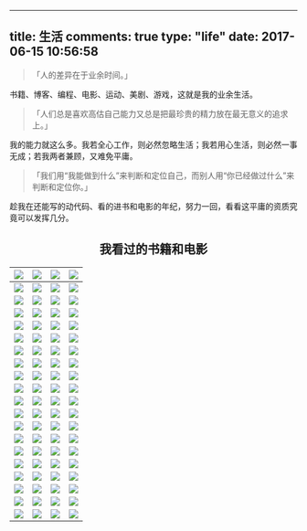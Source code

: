 
---
title: 生活
comments: true
type: "life"
date: 2017-06-15 10:56:58
---

> 「人的差异在于业余时间。」

书籍、博客、编程、电影、运动、美剧、游戏，这就是我的业余生活。

> 「人们总是喜欢高估自己能力又总是把最珍贵的精力放在最无意义的追求上。」

我的能力就这么多。我若全心工作，则必然忽略生活；我若用心生活，则必然一事无成；若我两者兼顾，又难免平庸。

> 「我们用“我能做到什么”来判断和定位自己，而别人用“你已经做过什么”来判断和定位你。」

趁我在还能写的动代码、看的进书和电影的年纪，努力一回，看看这平庸的资质究竟可以发挥几分。

<div class="pr"></div>


## <center>我看过的书籍和电影</center>
|<a href="https://movie.douban.com/subject/21360417/" title="더 테러 라이브&#10;&#10;恐怖直播 / 死亡“动”新闻(港) "><img src="https://img3.doubanio.com/view/movie_poster_cover/lpst/public/p2016930906.jpg"></a>|<a href="https://movie.douban.com/subject/25977027/" title="아가씨&#10;&#10;小姐 / 下女诱罪(港) "><img src="https://img3.doubanio.com/view/movie_poster_cover/lpst/public/p2355555424.jpg"></a>|<a href="https://movie.douban.com/subject/25986180/" title="부산행&#10;&#10;釜山行 / 尸速列车(台) "><img src="https://img1.doubanio.com/view/movie_poster_cover/lpst/public/p2360940399.jpg"></a>|<a href="https://movie.douban.com/subject/26934346/" title="비밀의 숲&#10;&#10;秘密森林 / 秘密的森林 "><img src="https://img3.doubanio.com/view/movie_poster_cover/lpst/public/p2460119184.jpg"></a>|
| :---: | :---: | :---: | :---: |
|<a href="https://movie.douban.com/subject/2270390/" title="ガリレオ&#10;&#10;神探伽利略 / 侦探伽利略 "><img src="https://img3.doubanio.com/view/movie_poster_cover/lpst/public/p2187874614.jpg"></a>|<a href="https://movie.douban.com/subject/1793903/" title="1408&#10;&#10;幻影凶间 / 第1408号房间 "><img src="https://img3.doubanio.com/view/movie_poster_cover/lpst/public/p887024730.jpg"></a>|<a href="https://movie.douban.com/subject/25839052/" title="And Then There Were None&#10;&#10;无人生还 / 孤岛奇案 "><img src="https://img3.doubanio.com/view/movie_poster_cover/lpst/public/p2302407696.jpg"></a>|<a href="https://movie.douban.com/subject/1309069/" title="Batman Begins&#10;&#10;蝙蝠侠：侠影之谜 / 蝙蝠侠前传1：侠影之谜 "><img src="https://img3.doubanio.com/view/movie_poster_cover/lpst/public/p1563566300.jpg"></a>|
|<a href="https://movie.douban.com/subject/25983044/" title="Billy Lynn&#39;s Long Halftime Walk&#10;&#10;比利·林恩的中场战事 / 半场无战事 "><img src="https://img3.doubanio.com/view/movie_poster_cover/lpst/public/p2391542403.jpg"></a>|<a href="https://movie.douban.com/subject/26580232/" title="Contratiempo&#10;&#10;看不见的客人 / 佈局(台) "><img src="https://img3.doubanio.com/view/movie_poster_cover/lpst/public/p2497602373.jpg"></a>|<a href="https://movie.douban.com/subject/1305903/" title="Cube&#10;&#10;心慌方 / 异次元杀阵 "><img src="https://img3.doubanio.com/view/movie_poster_cover/lpst/public/p824373340.jpg"></a>|<a href="https://movie.douban.com/subject/26387939/" title="Dangal&#10;&#10;摔跤吧！爸爸 / 我和我的冠军女儿(台) "><img src="https://img3.doubanio.com/view/movie_poster_cover/lpst/public/p2457983084.jpg"></a>|
|<a href="https://movie.douban.com/subject/3718279/" title="Deadpool&#10;&#10;死侍 / 死侍：不死现身(港) "><img src="https://img3.doubanio.com/view/movie_poster_cover/lpst/public/p2309264172.jpg"></a>|<a href="https://movie.douban.com/subject/3025375/" title="Doctor Strange&#10;&#10;奇异博士 / 斯特兰奇博士 "><img src="https://img3.doubanio.com/view/movie_poster_cover/lpst/public/p2388501883.jpg"></a>|<a href="https://movie.douban.com/subject/26628357/" title="En man som heter Ove&#10;&#10;一个叫欧维的男人决定去死 / 明天别再来敲门(台) "><img src="https://img3.doubanio.com/view/movie_poster_cover/lpst/public/p2406624993.jpg"></a>|<a href="https://movie.douban.com/subject/1292000/" title="Fight Club&#10;&#10;搏击俱乐部 / 搏击会(港) "><img src="https://img1.doubanio.com/view/movie_poster_cover/lpst/public/p1910926158.jpg"></a>|
|<a href="https://movie.douban.com/subject/21318488/" title="Gone Girl&#10;&#10;消失的爱人 / 失踪的女孩 "><img src="https://img3.doubanio.com/view/movie_poster_cover/lpst/public/p2221768894.jpg"></a>|<a href="https://movie.douban.com/subject/1297192/" title="Identity&#10;&#10;致命ID / 杀人游戏 "><img src="https://img3.doubanio.com/view/movie_poster_cover/lpst/public/p453720880.jpg"></a>|<a href="https://movie.douban.com/subject/3541415/" title="Inception&#10;&#10;盗梦空间 / 潜行凶间(港) "><img src="https://img3.doubanio.com/view/movie_poster_cover/lpst/public/p513344864.jpg"></a>|<a href="https://movie.douban.com/subject/10485526/" title="Insidious: Chapter 2&#10;&#10;潜伏2 / 儿凶2(港) "><img src="https://img3.doubanio.com/view/movie_poster_cover/lpst/public/p2044151740.jpg"></a>|
|<a href="https://movie.douban.com/subject/1889243/" title="Interstellar&#10;&#10;星际穿越 / 星际启示录(港) "><img src="https://img3.doubanio.com/view/movie_poster_cover/lpst/public/p2206088801.jpg"></a>|<a href="https://movie.douban.com/subject/24405378/" title="Kingsman: The Secret Service&#10;&#10;王牌特工：特工学院 / 皇家特工：间谍密令(港) "><img src="https://img3.doubanio.com/view/movie_poster_cover/lpst/public/p2231932406.jpg"></a>|<a href="https://movie.douban.com/subject/11589036/" title="Kung Fu Panda 3&#10;&#10;功夫熊猫3 / 熊猫阿宝3 "><img src="https://img3.doubanio.com/view/movie_poster_cover/lpst/public/p2306653420.jpg"></a>|<a href="https://movie.douban.com/subject/1304447/" title="Memento&#10;&#10;记忆碎片 / 失忆 "><img src="https://img3.doubanio.com/view/movie_poster_cover/lpst/public/p641688453.jpg"></a>|
|<a href="https://movie.douban.com/subject/20506276/" title="Orange Is the New Black Season 1&#10;&#10;女子监狱 第一季 / 铁窗红颜 第一季"><img src="https://img3.doubanio.com/view/movie_poster_cover/lpst/public/p2070570432.jpg"></a>|<a href="https://movie.douban.com/subject/26766869/" title="Piper&#10;&#10;鹬 / 小鹬初登场(台) "><img src="https://img3.doubanio.com/view/movie_poster_cover/lpst/public/p2388018826.jpg"></a>|<a href="https://movie.douban.com/subject/26733371/" title="Planet Earth Season 2&#10;&#10;地球脉动 第二季 / 行星地球 第二季 "><img src="https://img3.doubanio.com/view/movie_poster_cover/lpst/public/p2410512421.jpg"></a>|<a href="https://movie.douban.com/subject/1417598/" title="Saw&#10;&#10;电锯惊魂 / 夺魂锯 "><img src="https://img3.doubanio.com/view/movie_poster_cover/lpst/public/p2163771304.jpg"></a>|
|<a href="https://movie.douban.com/subject/6522269/" title="Sherlock Season 2&#10;&#10;神探夏洛克 第二季 / 新世纪福尔摩斯 第二季(台) "><img src="https://img1.doubanio.com/view/movie_poster_cover/lpst/public/p2153367599.jpg"></a>|<a href="https://movie.douban.com/subject/3986493/" title="Sherlock Season 1&#10;&#10;神探夏洛克 第一季 / 新世纪福尔摩斯(港) "><img src="https://img3.doubanio.com/view/movie_poster_cover/lpst/public/p760534033.jpg"></a>|<a href="https://movie.douban.com/subject/25920885/" title="Sherlock: The Abominable Bride&#10;&#10;神探夏洛克：可恶的新娘 / 新福尔摩斯(港) "><img src="https://img3.doubanio.com/view/movie_poster_cover/lpst/public/p2299823043.jpg"></a>|<a href="https://movie.douban.com/subject/2334904/" title="Shutter Island&#10;&#10;禁闭岛 / 不赦岛(港) "><img src="https://img1.doubanio.com/view/movie_poster_cover/lpst/public/p1832875827.jpg"></a>|
|<a href="https://movie.douban.com/subject/2117898/" title="Silent Hill: Revelation 3D&#10;&#10;寂静岭2 / 沉默之丘2：启示录(台) "><img src="https://img3.doubanio.com/view/movie_poster_cover/lpst/public/p1729944511.jpg"></a>|<a href="https://movie.douban.com/subject/25769362/" title="STAND BY ME ドラえもん&#10;&#10;哆啦A梦：伴我同行 / 与我同行的哆啦A梦 "><img src="https://img3.doubanio.com/view/movie_poster_cover/lpst/public/p2244958975.jpg"></a>|<a href="https://movie.douban.com/subject/3143676/" title="The Cabin in the Woods&#10;&#10;林中小屋 / 尸营旅舍(港) "><img src="https://img3.doubanio.com/view/movie_poster_cover/lpst/public/p1323381020.jpg"></a>|<a href="https://movie.douban.com/subject/24860563/" title="The Conjuring 2&#10;&#10;招魂2 / 诡屋惊凶实录2(港) "><img src="https://img3.doubanio.com/view/movie_poster_cover/lpst/public/p2360924286.jpg"></a>|
|<a href="https://movie.douban.com/subject/1851857/" title="The Dark Knight&#10;&#10;蝙蝠侠：黑暗骑士 / 蝙蝠侠前传2：黑暗骑士 "><img src="https://img3.doubanio.com/view/movie_poster_cover/lpst/public/p462657443.jpg"></a>|<a href="https://movie.douban.com/subject/3395373/" title="The Dark Knight Rises&#10;&#10;蝙蝠侠：黑暗骑士崛起 / 蝙蝠侠前传3：黑暗骑士崛起 "><img src="https://img3.doubanio.com/view/movie_poster_cover/lpst/public/p1706428744.jpg"></a>|<a href="https://movie.douban.com/subject/25787888/" title="The Hateful Eight&#10;&#10;八恶人 / 冰天血地8恶人(港) "><img src="https://img3.doubanio.com/view/movie_poster_cover/lpst/public/p2287491621.jpg"></a>|<a href="https://movie.douban.com/subject/10463953/" title="The Imitation Game&#10;&#10;模仿游戏 / 模拟游戏 "><img src="https://img3.doubanio.com/view/movie_poster_cover/lpst/public/p2255040492.jpg"></a>|
|<a href="https://movie.douban.com/subject/1945330/" title="The Mist&#10;&#10;迷雾 / 史蒂芬金之迷雾惊魂 "><img src="https://img3.doubanio.com/view/movie_poster_cover/lpst/public/p1970406441.jpg"></a>|<a href="https://movie.douban.com/subject/1780330/" title="The Prestige&#10;&#10;致命魔术 / 顶尖对决(台) "><img src="https://img3.doubanio.com/view/movie_poster_cover/lpst/public/p480383375.jpg"></a>|<a href="https://movie.douban.com/subject/1292052/" title="The Shawshank Redemption&#10;&#10;肖申克的救赎 / 月黑高飞(港) "><img src="https://img3.doubanio.com/view/movie_poster_cover/lpst/public/p480747492.jpg"></a>|<a href="https://movie.douban.com/subject/1418752/" title="The Skeleton Key&#10;&#10;万能钥匙 / 害匙 "><img src="https://img3.doubanio.com/view/movie_poster_cover/lpst/public/p810384382.jpg"></a>|
|<a href="https://movie.douban.com/subject/3011051/" title="Triangle&#10;&#10;恐怖游轮 / 汪洋血迷宮(台) "><img src="https://img3.doubanio.com/view/movie_poster_cover/lpst/public/p462470694.jpg"></a>|<a href="https://movie.douban.com/subject/25786060/" title="X-Men: Apocalypse&#10;&#10;X战警：天启 / 变种特攻：天启灭世战(港) "><img src="https://img3.doubanio.com/view/movie_poster_cover/lpst/public/p2352321614.jpg"></a>|<a href="https://movie.douban.com/subject/25662329/" title="Zootopia&#10;&#10;疯狂动物城 / 优兽大都会(港) "><img src="https://img1.doubanio.com/view/movie_poster_cover/lpst/public/p2315672647.jpg"></a>|<a href="https://movie.douban.com/subject/26726098/" title="Он - дракон&#10;&#10;他是龙 / 他是拽蚣(豆友译名) "><img src="https://img3.doubanio.com/view/movie_poster_cover/lpst/public/p2374045871.jpg"></a>|
|<a href="https://movie.douban.com/subject/26740585/" title="陈二狗的妖孽人生 第一季&#10;&#10;The Curious Journey of Chen Er-Gou"><img src="https://img1.doubanio.com/view/movie_poster_cover/lpst/public/p2388697339.jpg"></a>|<a href="https://movie.douban.com/subject/6011806/" title="厨子戏子痞子&#10;&#10;厨戏痞 "><img src="https://img3.doubanio.com/view/movie_poster_cover/lpst/public/p1903751875.jpg"></a>|<a href="https://movie.douban.com/subject/1308807/" title="ハウルの動く城&#10;&#10;哈尔的移动城堡 / 呼啸山城 "><img src="https://img3.doubanio.com/view/movie_poster_cover/lpst/public/p2174346180.jpg"></a>|<a href="https://movie.douban.com/subject/26298935/" title="鬼吹灯之精绝古城&#10;&#10;鬼吹灯网剧版 "><img src="https://img3.doubanio.com/view/movie_poster_cover/lpst/public/p2404604903.jpg"></a>|
|<a href="https://movie.douban.com/subject/26776350/" title="河神&#10;&#10;河神之魔古道 "><img src="https://img3.doubanio.com/view/movie_poster_cover/lpst/public/p2492172704.jpg"></a>|<a href="https://movie.douban.com/subject/25884801/" title="记忆大师&#10;&#10;记忆战 "><img src="https://img3.doubanio.com/view/movie_poster_cover/lpst/public/p2455156816.jpg"></a>|<a href="https://movie.douban.com/subject/26683290/" title="君の名は。&#10;&#10;你的名字。 / 你的名字 "><img src="https://img1.doubanio.com/view/movie_poster_cover/lpst/public/p2395733377.jpg"></a>|<a href="https://movie.douban.com/subject/25754848/" title="琅琊榜&#10;&#10;Nirvana in Fire "><img src="https://img31.mtime.cn/pi/2015/09/21/093552.21704145_220X220.jpg"></a>|
|<a href="https://movie.douban.com/subject/24751756/" title="老炮儿&#10;&#10;Mr. Six "><img src="https://img1.doubanio.com/view/movie_poster_cover/lpst/public/p2292976849.jpg"></a>|<a href="https://movie.douban.com/subject/25815034/" title="湄公河行动&#10;&#10;湄公河大案 "><img src="https://img3.doubanio.com/view/movie_poster_cover/lpst/public/p2380677316.jpg"></a>|<a href="https://movie.douban.com/subject/11600078/" title="目击者之追凶 目擊者&#10;&#10;Who Killed Cock Robin"><img src="https://img1.doubanio.com/view/movie_poster_cover/lpst/public/p2494647817.jpg"></a>|<a href="https://movie.douban.com/subject/26741568/" title="僕のヤバイ妻&#10;&#10;我的恐怖妻子 / 我的危险妻子 "><img src="https://img3.doubanio.com/view/movie_poster_cover/lpst/public/p2327507180.jpg"></a>|
|<a href="https://movie.douban.com/subject/5965670/" title="潛行狙擊&#10;&#10;潜行狙击 / Lives of Omission "><img src="https://img1.doubanio.com/view/movie_poster_cover/lpst/public/p2209113677.jpg"></a>|<a href="https://movie.douban.com/subject/3742360/" title="让子弹飞&#10;&#10;让子弹飞一会儿 "><img src="https://img1.doubanio.com/view/movie_poster_cover/lpst/public/p1512562287.jpg"></a>|<a href="https://movie.douban.com/subject/4237879/" title="人在囧途&#10;&#10;Lost on Journey"><img src="https://img1.doubanio.com/view/movie_poster_cover/lpst/public/p500548437.jpg"></a>|<a href="https://movie.douban.com/subject/2369845/" title="容疑者Xの献身&#10;&#10;嫌疑人X的献身 / 容疑者X的献身 "><img src="https://img1.doubanio.com/view/movie_poster_cover/lpst/public/p698531629.jpg"></a>|
|<a href="https://movie.douban.com/subject/23788440/" title="殺破狼2&#10;&#10;杀破狼2 / 杀破狼2之杀无赦 "><img src="https://img3.doubanio.com/view/movie_poster_cover/lpst/public/p2246885606.jpg"></a>|<a href="https://movie.douban.com/subject/2027938/" title="神探&#10;&#10;Mad Detective"><img src="https://img1.doubanio.com/view/movie_poster_cover/lpst/public/p1349162079.jpg"></a>|<a href="https://movie.douban.com/subject/26336253/" title="使徒行者&#10;&#10;使徒行者电影版 "><img src="https://img1.doubanio.com/view/movie_poster_cover/lpst/public/p2369022569.jpg"></a>|<a href="https://movie.douban.com/subject/26265170/" title="樹大招風&#10;&#10;树大招风 / Trivisa"><img src="https://img1.doubanio.com/view/movie_poster_cover/lpst/public/p2327947377.jpg"></a>|
|<a href="https://movie.douban.com/subject/25994712/" title="伪装者&#10;&#10;谍战上海滩 "><img src="https://img3.doubanio.com/view/movie_poster_cover/lpst/public/p2221539583.jpg"></a>|<a href="https://movie.douban.com/subject/26366465/" title="我的少女時代&#10;&#10;我的少女时代 / Our Times"><img src="https://img3.doubanio.com/view/movie_poster_cover/lpst/public/p2285115802.jpg"></a>|<a href="https://movie.douban.com/subject/3804891/" title="无人区&#10;&#10;No Man's Land "><img src="https://img3.doubanio.com/view/movie_poster_cover/lpst/public/p2159072475.jpg"></a>|<a href="https://movie.douban.com/subject/3882715/" title="武林外传&#10;&#10;My Own Swordsman"><img src="https://img3.doubanio.com/view/movie_poster_cover/lpst/public/p1334122023.jpg"></a>|
|<a href="https://movie.douban.com/subject/26035290/" title="悟空传&#10;&#10;Wukong"><img src="https://img1.doubanio.com/view/movie_poster_cover/lpst/public/p2475060299.jpg"></a>|<a href="https://movie.douban.com/subject/25801066/" title="西游伏妖篇&#10;&#10;西游2：伏妖篇 "><img src="https://img3.doubanio.com/view/movie_poster_cover/lpst/public/p2411953504.jpg"></a>|<a href="https://movie.douban.com/subject/25964071/" title="夏洛特烦恼&#10;&#10;Goodbye Mr. Loser"><img src="https://img3.doubanio.com/view/movie_poster_cover/lpst/public/p2264377763.jpg"></a>|<a href="https://movie.douban.com/subject/25917973/" title="心迷宫&#10;&#10;殡棺 "><img src="https://img3.doubanio.com/view/movie_poster_cover/lpst/public/p2275298525.jpg"></a>|
|<a href="https://movie.douban.com/subject/11598977/" title="叶问3&#10;&#10;Yip Man 3 "><img src="https://img3.doubanio.com/view/movie_poster_cover/lpst/public/p2322954776.jpg"></a>|<a href="https://movie.douban.com/subject/26802975/" title="余罪 第二季&#10;&#10;余罪"><img src="https://img3.doubanio.com/view/movie_poster_cover/lpst/public/p2367257940.jpg"></a>|<a href="https://movie.douban.com/subject/26363254/" title="战狼2&#10;&#10;新战狼 "><img src="https://img3.doubanio.com/view/movie_poster_cover/lpst/public/p2485983612.jpg"></a>|<a href="https://movie.douban.com/subject/10807909/" title="智取威虎山&#10;&#10;智取威虎山3D "><img src="https://img3.doubanio.com/view/movie_poster_cover/lpst/public/p2215164906.jpg"></a>|

